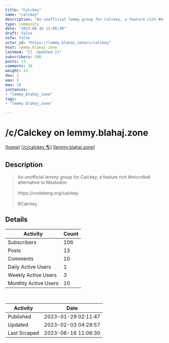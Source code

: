 ```yaml
---
title: "Calckey" 
name: "calckey"
description: "An unofficial lemmy group for Calckey, a feature rich #microfedi alternative to Mastodonhttps://codeberg.org/calckey#Calckey"
type: community
date: "2023-06-16 11:06:30"
draft: false
nsfw: false
actor_id: "https://lemmy.blahaj.zone/c/calckey"
host: lemmy.blahaj.zone
lastmod: "{[ .Updated }}"
subscribers: 106
posts: 13
comments: 10
weight: 13
dau: 1
wau: 3
mau: 10
instances:
- "lemmy_blahaj_zone"
tags: 
- "lemmy_blahaj_zone"

---
```


# /c/Calckey on lemmy.blahaj.zone

[[home](/)]
[[/c/calckey 🌎](https://lemmy.blahaj.zone/c/calckey)]
[[lemmy.blahaj.zone](/instances/lemmy_blahaj_zone)]


## Description 

<blockquote class="description">
An unofficial lemmy group for Calckey, a feature rich #microfedi alternative to Mastodon<br><br>https://codeberg.org/calckey<br><br>#Calckey
</blockquote>


## Details

| Activity | Count  |
|----------------------|---|
| Subscribers          | 106 |
| Posts                | 13  |
| Comments             | 10  |
| Daily Active Users   | 1  |
| Weekly Active Users  | 3  |
| Monthly Active Users | 10  |

<br>

| Activity | Date |
|----------------------|---|
| Published            | 2023-01-29 02:11:47 |
| Updated              | 2023-02-03 04:29:57 |
| Last Scraped         | 2023-06-16 11:06:30 |
